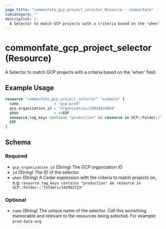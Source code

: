 ```yaml
---
page_title: "commonfate_gcp_project_selector Resource - commonfate"
subcategory: ""
description: |-
  A Selector to match GCP projects with a criteria based on the 'when' field.
---
```


# commonfate_gcp_project_selector (Resource)

A Selector to match GCP projects with a criteria based on the 'when' field.



## Example Usage

```terraform
resource "commonfate_gcp_project_selector" "example" {
  name                = "gcp-prod"
  gcp_organization_id = "organization/29034834894"
  when                = <<EOF
  resource.tag_keys contains "production" && resource in GCP::Folder::"folders/342982723"
  EOF
}
```


<!-- schema generated by tfplugindocs -->
## Schema

### Required

- `gcp_organization_id` (String) The GCP organization ID
- `id` (String) The ID of the selector
- `when` (String) A Cedar expression with the criteria to match projects on, e.g: `resource.tag_keys contains "production" && resource in GCP::Folder::"folders/342982723"`

### Optional

- `name` (String) The unique name of the selector. Call this something memorable and relevant to the resources being selected. For example: `prod-data-eng`

